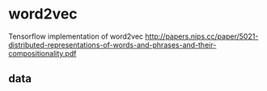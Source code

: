 # word2vec
Tensorflow implementation of word2vec http://papers.nips.cc/paper/5021-distributed-representations-of-words-and-phrases-and-their-compositionality.pdf

## data
